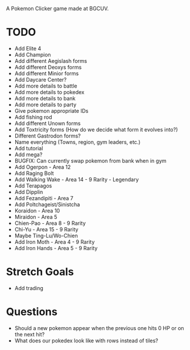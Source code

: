 A Pokemon Clicker game made at BGCUV.

# TODO

- Add Elite 4
- Add Champion
- Add different Aegislash forms
- Add different Deoxys forms
- Add different Minior forms
- Add Daycare Center?
- Add more details to battle
- Add more details to pokedex
- Add more details to bank
- Add more details to party
- Give pokemon appropriate IDs
- Add fishing rod
- Add different Unown forms
- Add Toxtricity forms (How do we decide what form it evolves into?)
- Different Gastrodon forms?
- Name everything (Towns, region, gym leaders, etc.)
- Add tutorial
- Add mega?
- BUGFIX: Can currently swap pokemon from bank when in gym
- Add Ogerpon - Area 12
- Add Raging Bolt
- Add Walking Wake - Area 14 - 9 Rarity - Legendary
- Add Terapagos
- Add Dipplin
- Add Fezandipiti - Area 7
- Add Poltchageist/Sinistcha
- Koraidon - Area 10
- Miraidon - Area 5
- Chien-Pao - Area 8 - 9 Rarity
- Chi-Yu - Area 15 - 9 Rarity
- Maybe Ting-Lu/Wo-Chien
- Add Iron Moth - Area 4 - 9 Rarity
- Add Iron Hands - Area 5 - 9 Rarity

# Stretch Goals

- Add trading

# Questions

- Should a new pokemon appear when the previous one hits 0 HP or on the next hit?
- What does our pokedex look like with rows instead of tiles?
